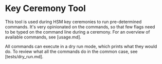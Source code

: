 # Key Ceremony Tool

This tool is used during HSM key ceremonies to run pre-determined commands.
It's very opinionated on the commands, so that few flags need to be typed on
the command line during a ceremony. For an overview of available commands, see
[usage.md].

All commands can execute in a dry run mode, which prints what they would do. To
review what all the commands do in the common case, see [tests/dry_run.md].
